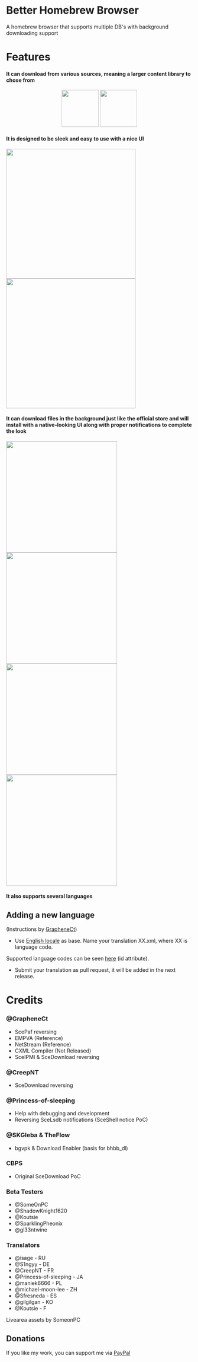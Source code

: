 
# Better Homebrew Browser

  

A homebrew browser that supports multiple DB's with background downloading support

  

# Features  

#### It can download from various sources, meaning a larger content library to chose from
<div>
<center>
	<img src="https://raw.githubusercontent.com/Ibrahim778/BetterHomebrewBrowser/InDev/imgs/vitadb_icon.png" height="100" />
	<img  src="https://raw.githubusercontent.com/Ibrahim778/BetterHomebrewBrowser/InDev/imgs/cbpsdb_icon.png" height="100"/>
</center>
</div>
<h4> It is designed to be sleek and easy to use with a nice UI </h4>
<div>
	<img src="https://raw.githubusercontent.com/Ibrahim778/BetterHomebrewBrowser/InDev/imgs/ui1.png" width="350" />
	<img src="https://raw.githubusercontent.com/Ibrahim778/BetterHomebrewBrowser/InDev/imgs/ui2.png" width="350" />
</div>

 #### It can download files in the background just like the official store and will install with a native-looking UI along with proper notifications to complete the look
<div>
<img src="https://raw.githubusercontent.com/Ibrahim778/BetterHomebrewBrowser/InDev/imgs/download1.png" width="300" />
<img src="https://raw.githubusercontent.com/Ibrahim778/BetterHomebrewBrowser/InDev/imgs/download2.png" width="300" />
<img src="https://raw.githubusercontent.com/Ibrahim778/BetterHomebrewBrowser/InDev/imgs/download3.png" width="300" />
<img src="https://raw.githubusercontent.com/Ibrahim778/BetterHomebrewBrowser/InDev/imgs/download4.png" width="300" />
</div>
<h4>It also supports several languages</h4>

## Adding a new language

  

(Instructions by [GrapheneCt](https://github.com/GrapheneCt))

  

- Use [English locale](https://github.com/Ibrahim778/BetterHomebrewBrowser/blob/master/resource/locale/en.xml) as base. Name your translation XX.xml, where XX is language code.

Supported language codes can be seen [here](https://github.com/Ibrahim778/BetterHomebrewBrowser/blob/master/resource/bhbb_plugin.xml#L365) (id attribute).

- Submit your translation as pull request, it will be added in the next release.

  

# Credits

  

### @GrapheneCt
 -  ScePaf reversing
 -  EMPVA (Reference)
 -  NetStream (Reference) 
 -  CXML Compiler (Not Released)
 -  SceIPMI & SceDownload reversing

### @CreepNT
- SceDownload reversing

### @Princess-of-sleeping
- Help with debugging and development
- Reversing SceLsdb notifications (SceShell notice PoC)

### @SKGleba & TheFlow
- bgvpk & Download Enabler (basis for bhbb_dl)

### CBPS
- Original SceDownload PoC

### Beta Testers
- @SomeOnPC
- @ShadowKnight1620
- @Koutsie
- @SparklingPheonix
- @gl33ntwine

### Translators
- @isage - RU
- @S1ngyy - DE
- @CreepNT - FR
- @Princess-of-sleeping - JA
- @maniek6666 - PL
- @michael-moon-lee - ZH 
- @Sfresneda - ES 
- @gilgilgan - KO 
- @Koutsie - F 

Livearea assets by SomeonPC  

## Donations

If you like my work, you can support me via [PayPal](https://www.paypal.com/paypalme/GloveTekLtd)